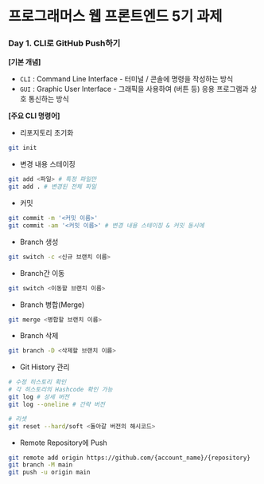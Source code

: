 # 프로그래머스 웹 프론트엔드 5기 과제

### Day 1. CLI로 GitHub Push하기

**[기본 개념]**

- `CLI` : Command Line Interface - 터미널 / 콘솔에 명령을 작성하는 방식
- `GUI` : Graphic User Interface - 그래픽을 사용하여 (버튼 등) 응용 프로그램과 상호 통신하는 방식

**[주요 CLI 명령어]**

- 리포지토리 초기화

```bash
git init
```

- 변경 내용 스테이징

```bash
git add <파일> # 특정 파일만
git add . # 변경된 전체 파일
```

- 커밋

```bash
git commit -m '<커밋 이름>'
git commit -am '<커밋 이름>' # 변경 내용 스테이징 & 커밋 동시에
```

- Branch 생성

```bash
git switch -c <신규 브랜치 이름>
```

- Branch간 이동

```bash
git switch <이동할 브랜치 이름>
```

- Branch 병합(Merge)

```bash
git merge <병합할 브랜치 이름>
```

- Branch 삭제

```bash
git branch -D <삭제할 브랜치 이름>
```

- Git History 관리

```bash
# 수정 히스토리 확인
# 각 히스토리의 Hashcode 확인 가능
git log # 상세 버전
git log --oneline # 간략 버전

# 리셋
git reset --hard/soft <돌아갈 버전의 해시코드>
```

- Remote Repository에 Push

```bash
git remote add origin https://github.com/{account_name}/{repository}
git branch -M main
git push -u origin main
```
